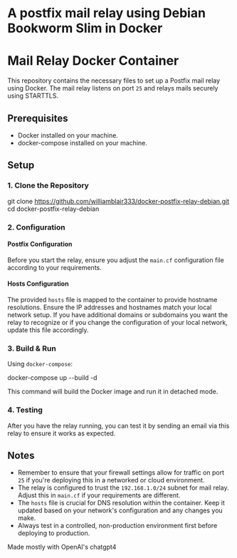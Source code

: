 # A postfix mail relay using Debian Bookworm Slim in Docker

# Mail Relay Docker Container

This repository contains the necessary files to set up a Postfix mail relay using Docker. The mail relay listens on port `25` and relays mails securely using STARTTLS.

## Prerequisites

- Docker installed on your machine.
- docker-compose installed on your machine.

## Setup

### 1. Clone the Repository

git clone https://github.com/williamblair333/docker-postfix-relay-debian.git
cd docker-postfix-relay-debian

### 2. Configuration

#### Postfix Configuration

Before you start the relay, ensure you adjust the `main.cf` configuration file according to your requirements.

#### Hosts Configuration

The provided `hosts` file is mapped to the container to provide hostname resolutions. Ensure the IP addresses and hostnames match your local network setup. If you have additional domains or subdomains you want the relay to recognize or if you change the configuration of your local network, update this file accordingly.

### 3. Build & Run

Using `docker-compose`:

docker-compose up --build -d

This command will build the Docker image and run it in detached mode.

### 4. Testing

After you have the relay running, you can test it by sending an email via this relay to ensure it works as expected.

## Notes

- Remember to ensure that your firewall settings allow for traffic on port `25` if you're deploying this in a networked or cloud environment.
- The relay is configured to trust the `192.168.1.0/24` subnet for mail relay. Adjust this in `main.cf` if your requirements are different.
- The `hosts` file is crucial for DNS resolution within the container. Keep it updated based on your network's configuration and any changes you make.
- Always test in a controlled, non-production environment first before deploying to production.

Made mostly with OpenAI's chatgpt4
